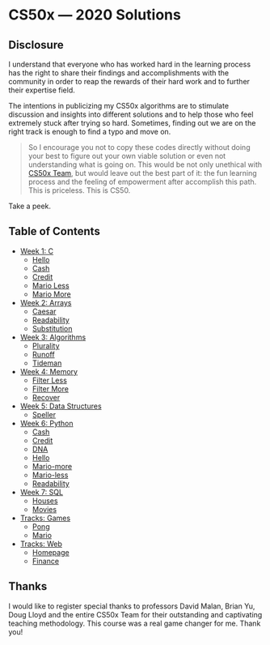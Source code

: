 CS50x — 2020 Solutions
=====================


## Disclosure

I understand that everyone who has worked hard in the learning process has the right to share their findings and accomplishments with the community in order to reap the rewards of their hard work and to further their expertise field. 

The intentions in publicizing my CS50x algorithms are to stimulate discussion and insights into different solutions and to help those who feel extremely stuck after trying so hard. Sometimes, finding out we are on the right track is enough to find a typo and move on. 

>So I encourage you not to copy these codes directly without doing your best to figure out your own viable solution or even not understanding what is going on. This would be not only unethical with [CS50x Team](https://cs50.harvard.edu/x/2020/honesty/), but would leave out the best part of it: the fun learning process and the feeling of empowerment after accomplish this path. This is priceless. This is CS50. 

Take a peek.

## Table of Contents

- [Week 1: C](/Week1)
  * [Hello](/Week1/hello)
  * [Cash](/Week1/cash)
  * [Credit](/Week1/credit)
  * [Mario Less](/Week1/mario-less)
  * [Mario More](/Week1/mario-more)
- [Week 2: Arrays](/Week2)
  * [Caesar](/Week2/caesar)
  * [Readability](/Week2/readability)
  * [Substitution](/Week2/substitution)
- [Week 3: Algorithms](/Week3)
  * [Plurality](/Week3/plurality)
  * [Runoff](/Week3/runoff)
  * [Tideman](/Week3/tideman)
- [Week 4: Memory](/pset4)
  * [Filter Less](/Week4/filter-less)
  * [Filter More](/Week4/filter-more)
  * [Recover](/Week4/recover)
- [Week 5: Data Structures](/Week5)
  * [Speller](/Week5/speller)
- [Week 6: Python](/Week6)
  * [Cash](/Week6/sentimental-cash)
  * [Credit](/Week6/sentimental-credit)
  * [DNA](/Week6/dna)
  * [Hello](/Week6/sentimental-hello)
  * [Mario-more](/Week6/sentimental-mario-more)
  * [Mario-less](/Week6/sentimental-mario-less)
  * [Readability](/Week6/sentimental-readability)
- [Week 7: SQL](/Week7)
  * [Houses](/Week7/houses)
  * [Movies](/Week7/movies)
- [Tracks: Games](/Tracks)
  * [Pong](/Tracks/tracks-games-pong)
  * [Mario](/Tracks/tracks-games-mario)
- [Tracks: Web](/Tracks)
  * [Homepage](/Tracks/tracks-web-homepage)
  * [Finance](/Tracks/tracks-web-finance)
 
## Thanks

I would like to register special thanks to professors David Malan, Brian Yu, Doug Lloyd and the entire CS50x Team for their outstanding and captivating teaching methodology. This course was a real game changer for me. Thank you!
